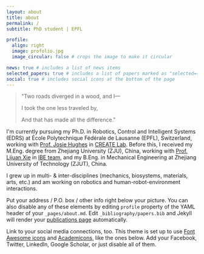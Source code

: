 ```yaml
---
layout: about
title: about
permalink: /
subtitle: PhD student | EPFL

profile:
  align: right
  image: profolio.jpg
  image_circular: false # crops the image to make it circular

news: true # includes a list of news items
selected_papers: true # includes a list of papers marked as "selected={true}"
social: true # includes social icons at the bottom of the page
---
```


<blockquote>
"Two roads diverged in a wood, and I—
  
I took the one less traveled by,

And that has made all the difference."
</blockquote>

I'm currently pursuing my Ph.D. in Robotics, Control and Intelligent Systems (EDRS) at École Polytechnique Fédérale de Lausanne (EPFL), Switzerland, working with [Prof. Josie Hughes](https://people.epfl.ch/josie.hughes?lang=en) in [CREATE Lab](https://www.epfl.ch/labs/create/). Before this, I received my M.Eng. degree from Zhejiang University (ZJU), China, working with [Prof. Lijuan Xie](https://person.zju.edu.cn/0009667) in [IBE team](https://ibe.zju.edu.cn/), and my B.Eng. in Mechanical Engineering at Zhejiang University of Technology (ZJUT), China.

I grew up in multi- & inter-disciplines (mechanics, biosystems, materials, arts, etc.) and am working on robotics and human-robot-environment interactions.


Put your address / P.O. box / other info right below your picture. You can also disable any of these elements by editing `profile` property of the YAML header of your `_pages/about.md`. Edit `_bibliography/papers.bib` and Jekyll will render your [publications page](/al-folio/publications/) automatically.

Link to your social media connections, too. This theme is set up to use [Font Awesome icons](https://fontawesome.com/) and [Academicons](https://jpswalsh.github.io/academicons/), like the ones below. Add your Facebook, Twitter, LinkedIn, Google Scholar, or just disable all of them.
